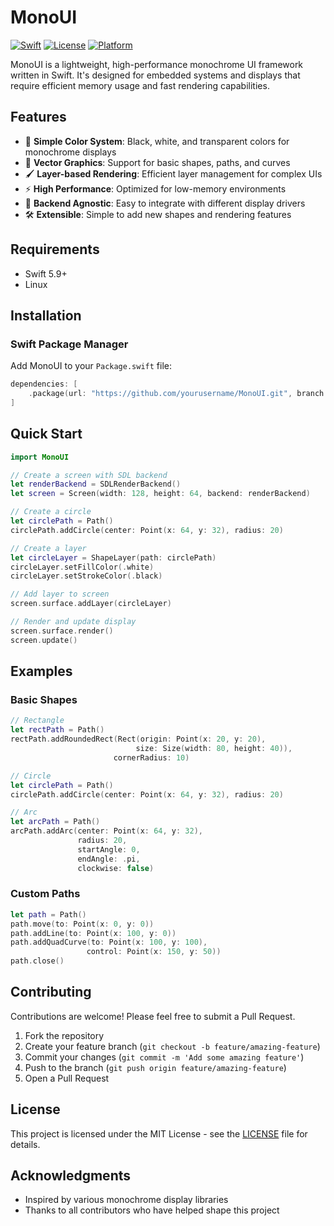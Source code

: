 # MonoUI

[![Swift](https://img.shields.io/badge/Swift-5.9-orange.svg)](https://swift.org)
[![License](https://img.shields.io/badge/License-MIT-blue.svg)](LICENSE)
[![Platform](https://img.shields.io/badge/Platform-Linux-lightgrey.svg)]()

MonoUI is a lightweight, high-performance monochrome UI framework written in Swift. It's designed for embedded systems and displays that require efficient memory usage and fast rendering capabilities.

## Features

- 🎨 **Simple Color System**: Black, white, and transparent colors for monochrome displays
- 📐 **Vector Graphics**: Support for basic shapes, paths, and curves
- 🖌️ **Layer-based Rendering**: Efficient layer management for complex UIs
- ⚡ **High Performance**: Optimized for low-memory environments
- 🔌 **Backend Agnostic**: Easy to integrate with different display drivers
- 🛠️ **Extensible**: Simple to add new shapes and rendering features

## Requirements

- Swift 5.9+
- Linux

## Installation

### Swift Package Manager

Add MonoUI to your `Package.swift` file:

```swift
dependencies: [
    .package(url: "https://github.com/yourusername/MonoUI.git", branch: "main")
]
```

## Quick Start

```swift
import MonoUI

// Create a screen with SDL backend
let renderBackend = SDLRenderBackend()
let screen = Screen(width: 128, height: 64, backend: renderBackend)

// Create a circle
let circlePath = Path()
circlePath.addCircle(center: Point(x: 64, y: 32), radius: 20)

// Create a layer
let circleLayer = ShapeLayer(path: circlePath)
circleLayer.setFillColor(.white)
circleLayer.setStrokeColor(.black)

// Add layer to screen
screen.surface.addLayer(circleLayer)

// Render and update display
screen.surface.render()
screen.update()
```

## Examples

### Basic Shapes

```swift
// Rectangle
let rectPath = Path()
rectPath.addRoundedRect(Rect(origin: Point(x: 20, y: 20),
                            size: Size(width: 80, height: 40)),
                       cornerRadius: 10)

// Circle
let circlePath = Path()
circlePath.addCircle(center: Point(x: 64, y: 32), radius: 20)

// Arc
let arcPath = Path()
arcPath.addArc(center: Point(x: 64, y: 32),
               radius: 20,
               startAngle: 0,
               endAngle: .pi,
               clockwise: false)
```

### Custom Paths

```swift
let path = Path()
path.move(to: Point(x: 0, y: 0))
path.addLine(to: Point(x: 100, y: 0))
path.addQuadCurve(to: Point(x: 100, y: 100),
                 control: Point(x: 150, y: 50))
path.close()
```

## Contributing

Contributions are welcome! Please feel free to submit a Pull Request.

1. Fork the repository
2. Create your feature branch (`git checkout -b feature/amazing-feature`)
3. Commit your changes (`git commit -m 'Add some amazing feature'`)
4. Push to the branch (`git push origin feature/amazing-feature`)
5. Open a Pull Request

## License

This project is licensed under the MIT License - see the [LICENSE](LICENSE) file for details.

## Acknowledgments

- Inspired by various monochrome display libraries
- Thanks to all contributors who have helped shape this project 